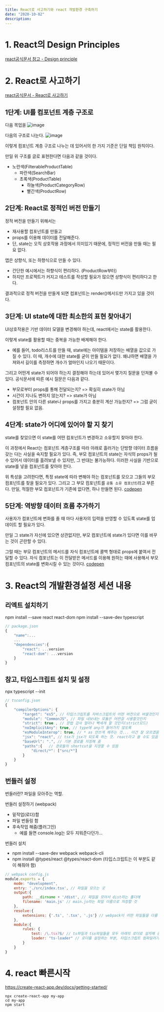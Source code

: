 ```yaml
---
title: React로 사고하기와 react 개발환경 구축하기
date: "2020-10-02"
description: 
---
```


# 1. React의 Design Principles
[react공식문서 참고 - Design principle](https://ko.reactjs.org/docs/design-principles.html)

# 2. React로 사고하기
[react공식문서 - React로 사고하기](https://ko.reactjs.org/docs/thinking-in-react.html)

## 1단계: UI를 컴포넌트 계층 구조로
다음 목업을
![image](https://ko.reactjs.org/static/1071fbcc9eed01fddc115b41e193ec11/d4770/thinking-in-react-mock.png)

다음의 구조로 나눈다.
![image](https://ko.reactjs.org/static/eb8bda25806a89ebdc838813bdfa3601/6b2ea/thinking-in-react-components.png)

이렇게 컴포넌트 계층 구조로 나누는 데 있어서의 한 가지 기준은 단일 책임 원칙이다.

만일 위 구조를 글로 표현한다면 다음과 같을 것이다.
- 노란색(FilterableProductTable)
  - 파란색(SearchBar)
  - 초록색(ProductTable)
    - 하늘색(ProductCategoryRow)
    - 빨간색(ProductRow)

## 2단계: React로 정적인 버전 만들기
정적 버전을 만들기 위해서는
- 재사용할 컴포넌트를 만들고
- props를 이용해 데이터를 전달해준다.
- 단, state는 오직 상호작용 과정에서 의미있기 때문에, 정적인 버전을 만들 때는 필요 없다.

앱은 상향식, 또는 하향식으로 만들 수 있다.
- 간단한 예시에서는 하향식이 편리하다. (ProductRow부터)
- 하지만 프로젝트가 커지고 테스트를 작성할 필요가 많으면 상향식이 편리하다고 한다.

결과적으로 정적 버전을 만들게 되면 컴포넌트는 render()메서드만 가지고 있을 것이다.

## 3단계: UI state에 대한 최소한의 표현 찾아내기
UI상호작용은 기반 데이터 모델을 변경해야 하는데, react에서는 state를 활용한다.

이렇게 state를 활용할 때는 중복을 가능한 배제해야 한다.
- 예를 들어, todo리스트를 만들 때, state에는 아이템을 저장하는 배열을 값으로 가질 수 있다. 이 때, 개수에 대한 state를 굳이 만들 필요가 없다. 왜냐하면 배열을 가져와서 길이를 측정하면 개수가 얼마인지 나오기 때문이다.

그리고 어떤게 state가 되어야 하는지 결정해야 하는데 있어서 몇가지 질문을 던져볼 수 있다. 공식문서에 따른 예시 질문은 다음과 같다.
- 부모로부터 props를 통해 전달되는지? => 확실히 state가 아님
- 시간이 지나도 변하지 않는지? => state가 아님
- 컴포넌트 안의 다른 state나 props를 가지고 충분히 계산 가능한지? => 그럼 굳이 설정할 필요 없음.

## 4단계: state가 어디에 있어야 할 지 찾기
state를 찾았으면 이 state를 어떤 컴포넌트가 변경하고 소유할지 찾아야 한다. 

이 과정에서 React는 컴포넌트 계층구조를 따라 아래로 흘러가는 단방향 데이터 흐름을 갖는 다는 사실을 숙지할 필요가 있다. 즉, 부모 컴포넌트의 state는 자식의 props가 될 수 있어서 데이터를 흘려보낼 수 있지만, 그 반대는 불가능하다. 이러한 사실을 기반으로 state를 넣을 컴포넌트를 찾아야 한다. 

위 특성을 고려한다면, 특정 state에 따라 변해야 하는 컴포넌트를 모으고 그들의 부모 컴포넌트를 찾을 필요가 있다. 그리고 그 부모 컴포넌트를 `공통 소유 컴포넌트`라고 부른다. 만일, 적절한 부모 컴포넌트가 기존에 없다면, 하나 만들면 된다.
[codepen](https://codepen.io/gaearon/pen/qPrNQZ)

## 5단계: 역방향 데이터 흐름 추가하기
사용자가 컴포넌트에 변화를 줄 때 마다 사용자의 입력을 반영할 수 있도록 state를 업데이트 할 필요가 있다.

만일 그 state가 자신에 있으면 상관없지만, 부모 컴포넌트에 state가 있다면 이를 바꾸는 것이 곤란할 수 있다.

그럴 때는 부모 컴포넌트의 메서드를 자식 컴포넌트에 콜백 형태로 props에 붙여서 전달할 수 있다. 자식 컴포넌트는 이 전달받은 메서드를 이용해 원하는 때에 사용해서 부모 컴포넌트의 state를 변화시킬 수 있는 것이다.
[codepen](https://codepen.io/gaearon/pen/LzWZvb)

# 3. React의 개발환경설정 세션 내용 

## 리엑트 설치하기
npm install --save react react-dom
npm install --save-dev typescript

```js
// package.json
{
    "name":...
    ...
    "dependencies":{
        "react": ...version
        "react-dom": ...version
    }
}
```
## 참고, 타입스크립트 설치 및 설정
npx typescript --init
```js
// tsconfig.json
{ 
    "compilerOptions": {
        "target": "es5", // 타입스크립트를 자바스크립트의 어떤 버전으로 바꿀것인지?
        "module": "CommonJS", // 파일 내보내는 모듈은 어떤걸 사용할것인지
        "strict": true , // 문법 검사 얼마나 빡세게 할 것인지(strict모드)
        "noImplicitAny": true, // type에 any가 들어가지 않도록
        "esModuleInterop": true, // * as 안쓰게 해주는 것... 이건 잘 모르겠음
        "jsx": "react", // tsx가 jsx가 되도록 하는 것. react라고 쓸 수도 있음
        "baseUrl": ".", // 기본 경로를 지정해 줌
        "paths":{   // 경로들의 shortcut을 지정할 수 있음
            "direct/*": ["src/*"]
        }
    }
}
```

## 번들러 설정
번들러란? 파일을 모아주는 역할.

번들러 설정하기 (webpack)
- 밑작업(로더)함
- 파일 번들링 함
- 후속작업 해줌(플러그인)
  - 예를 들면 console.log는 모두 지워준다던가...

번들러 설치
- npm install --save-dev webpack webpack-cli
- npm install @types/react @types/react-dom (타입스크립트는 이 부분도 같이 해줘야 함)

```js
// webpack config.js
module.exports = {
    mode: "development",
    entry: './src/index.tsx', // 파일을 모으는 곳
    output:{
        path: __dirname + '/dist', // 파일을 모아서 dist라는 폴더에
        filename: 'main.js' // main.js라는 파일 이름으로 저장할 것
    },
    resolve:{
        extensions: {'.ts', '.tsx', '.js'} // webpack이 어떤 파일들을 다룰 것인지 설정
    },
    module:{ 
        rules: {
            test: /\.tsx?$/ // ts파일과 tsx파일들을 모두 아래의 로더로 설치해 준다는 뜻. (여기서 정규 표현식 사용)
            loader: "ts-loader" // 로더를 설정하는 부분, 타입스크립트 컴파일러가 적어둠.. npm install --save-dev ts-loader라고 설치해줘야 함.
        }
    }
}
```



# 4. react 빠른시작
https://create-react-app.dev/docs/getting-started/
```
npx create-react-app my-app
cd my-app
npm start
```













